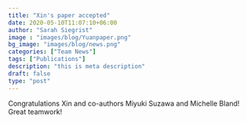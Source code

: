 ```yaml
---
title: "Xin's paper accepted"
date: 2020-05-10T11:07:10+06:00
author: "Sarah Siegrist"
image : "images/blog/Yuanpaper.png"
bg_image: "images/blog/news.png"
categories: ["Team News"]
tags: ["Publications"]
description: "this is meta description"
draft: false
type: "post"
---
```


Congratulations Xin and co-authors Miyuki Suzawa and Michelle Bland! Great teamwork!

